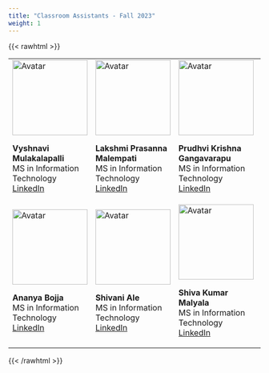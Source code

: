 ```yaml
---
title: "Classroom Assistants - Fall 2023"
weight: 1
---
```


{{< rawhtml >}}
<div class="row">
<link rel="stylesheet" href="/assets/css/custom.css">
<table >
<tr>
  <td>
  <link rel="stylesheet" href="/assets/css/custom.css">
  <img class = "myImage" src="vyshnavi.png" alt="Avatar" style="width:150px;height:150px;">
  <p class= "heading"><b>Vyshnavi Mulakalapalli</b><br/>
  MS in Information Technology<br/>
  <a href="https://www.linkedin.com/in/vyshnavi-mulakalapalli-178286194/">LinkedIn</a></p>
  </td>
  <td>
  <link rel="stylesheet" href="/assets/css/custom.css">
  <img class = "myImage" src="prasanna.png" alt="Avatar" style="width:150px;height:150px;">
  <p class= "heading"><b>Lakshmi Prasanna Malempati</b><br/>
  MS in Information Technology<br/>
  <a href="https://www.linkedin.com/in/lakshmi-prasanna-malempati-89a50b154/">LinkedIn</a></p>
  </td>
  <td>
  <link rel="stylesheet" href="/assets/css/custom.css">
  <img class = "myImage" src="prudhvi.png" alt="Avatar" style="width:150px;height:150px;">
  <p class= "heading"><b>Prudhvi Krishna Gangavarapu</b><br/>
  MS in Information Technology<br/>
  <a href="https://www.linkedin.com/in/prudhvi-krishna-gangavarapu-1120a314b/">LinkedIn</a></p>
  </td>
  <td>
  <link rel="stylesheet" href="/assets/css/custom.css">
  <img class = "myImage" src="geetha.png" alt="Avatar" style="width:150px;height:150px;">
  <p class= "heading"><b>Geethanjali Allam </b><br/>
  MS in Information Technology<br/>
  <a href="https://www.linkedin.com/in/allam-geethanjali-4292a41a9/">LinkedIn</a></p>
  </td>
</tr>
<tr>
  <td>
  <link rel="stylesheet" href="/assets/css/custom.css">
  <img class = "myImage" src="ananya.png" alt="Avatar" style="width:150px;height:150px;">
  <p class= "heading"><b>Ananya Bojja </b><br/>
  MS in Information Technology<br/>
  <a href="https://www.linkedin.com/in/bojja-ananya-47aa94201/">LinkedIn</a></p>
  </td>

  <td>
  <link rel="stylesheet" href="/assets/css/custom.css">
  <img class = "myImage" src="shivani.png" alt="Avatar" style="width:150px;height:150px;">
  <p class= "heading"><b>Shivani Ale </b><br/>
  MS in Information Technology<br/>
  <a href="https://www.linkedin.com/in/aleshivani/">LinkedIn</a></p>
  </td>

  <td>
  <link rel="stylesheet" href="/assets/css/custom.css">
  <img class = "myImage" src="shiva.png" alt="Avatar" style="width:150px;height:150px;">
  <p class= "heading"><b>Shiva Kumar Malyala </b><br/>
  MS in Information Technology<br/>
  <a href="https://www.linkedin.com/in/shiva-kumar-42b719156/">LinkedIn</a></p>
  </td>

  <td>
  <link rel="stylesheet" href="/assets/css/custom.css">
  <img class = "myImage" src="hema.png" alt="Avatar" style="width:150px;height:150px;">
  <p class= "heading"><b>Hemasri Muddam </b><br/>
  MS in Information Technology<br/>
  <a href="https://www.linkedin.com/in/hemasri-muddam/">LinkedIn</a></p>
  </td>
</tr>
</table>
</div>
{{< /rawhtml >}}
